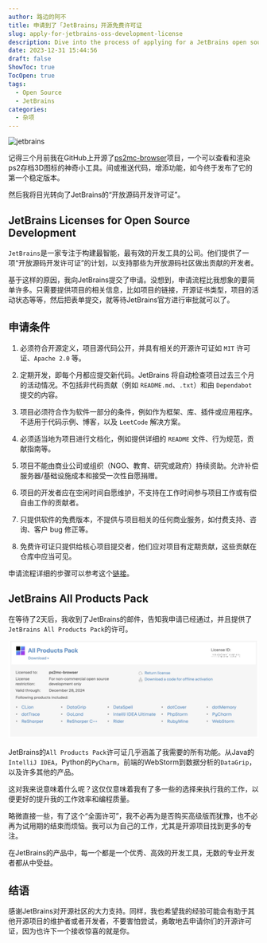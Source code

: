 ```yaml
---
author: 路边的阿不
title: 申请到了「JetBrains」开源免费许可证
slug: apply-for-jetbrains-oss-development-license
description: Dive into the process of applying for a JetBrains open source license, upgrading your development toolkit, and contributing more effectively to your open source projects.
date: 2023-12-31 15:44:56
draft: false
ShowToc: true
TocOpen: true
tags:
  - Open Source
  - JetBrains
categories:
  - 杂项
---
```

![jetbrains](https://resources.jetbrains.com/storage/products/company/brand/logos/jb_beam.png)

记得三个月前我在GitHub上开源了[ps2mc-browser](https://github.com/caol64/ps2mc-browser)项目，一个可以查看和渲染ps2存档3D图标的神奇小工具。间或推送代码，增添功能，如今终于发布了它的第一个稳定版本。

然后我将目光转向了JetBrains的“开放源码开发许可证”。

## JetBrains Licenses for Open Source Development

`JetBrains`是一家专注于构建最智能，最有效的开发工具的公司。他们提供了一项“开放源码开发许可证”的计划，以支持那些为开放源码社区做出贡献的开发者。

基于这样的原因，我向JetBrains提交了申请。没想到，申请流程比我想象的要简单许多。只需要提供项目的相关信息，比如项目的链接，开源证书类型，项目的活动状态等等，然后把表单提交，就等待JetBrains官方进行审批就可以了。

## 申请条件

1. 必须符合开源定义，项目源代码公开，并具有相关的开源许可证如 `MIT` 许可证、`Apache 2.0` 等。

2. 定期开发，即每个月都应提交新代码。JetBrains 将自动检查项目过去三个月的活动情况。不包括非代码贡献（例如 `README.md`、`.txt`）和由 `Dependabot` 提交的内容。

3. 项目必须符合作为软件一部分的条件，例如作为框架、库、插件或应用程序。不适用于代码示例、博客，以及 `LeetCode` 解决方案。

4. 必须适当地为项目进行文档化，例如提供详细的 `README` 文件、行为规范，贡献指南等。

5. 项目不能由商业公司或组织（NGO、教育、研究或政府）持续资助。允许补偿服务器/基础设施成本和接受一次性自愿捐赠。

6. 项目的开发者应在空闲时间自愿维护，不支持在工作时间参与项目工作或有偿自由工作的贡献者。

7. 只提供软件的免费版本，不提供与项目相关的任何商业服务，如付费支持、咨询、客户 bug 修正等。

8. 免费许可证只提供给核心项目提交者，他们应对项目有定期贡献，这些贡献在仓库中应当可见。

申请流程详细的步骤可以参考这个[链接](https://www.jetbrains.com/community/opensource/#support)。

## JetBrains All Products Pack 

在等待了2天后，我收到了JetBrains的邮件，告知我申请已经通过，并且提供了`JetBrains All Products Pack`的许可。

![JetBrains All Products Pack](imgs/posts/2023-12-31-apply-for-jetbrains-oss-development-license/截屏2023-12-31%2015.56.31.webp)

JetBrains的`All Products Pack`许可证几乎涵盖了我需要的所有功能。从Java的`IntelliJ IDEA`，Python的`PyCharm`，前端的WebStorm到数据分析的`DataGrip`，以及许多其他的产品。

这对我来说意味着什么呢？这仅仅意味着我有了多一些的选择来执行我的工作，以便更好的提升我的工作效率和编程质量。

略微直接一些，有了这个“全面许可”，我不必再为是否购买高级版而犹豫，也不必再为试用期的结束而烦恼。我可以为自己的工作，尤其是开源项目找到更多的专注。

在JetBrains的产品中，每一个都是一个优秀、高效的开发工具，无数的专业开发者都从中受益。

## 结语

感谢JetBrains对开源社区的大力支持。同样，我也希望我的经验可能会有助于其他开源项目的维护者或者开发者，不要害怕尝试，勇敢地去申请你们的开源许可证，因为也许下一个接收惊喜的就是你。